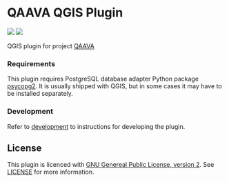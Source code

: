 QAAVA QGIS Plugin
================
![](https://github.com/GispoCoding/qaava-qgis-plugin/workflows/Tests/badge.svg)
![](https://github.com/GispoCoding/qaava-qgis-plugin/workflows/Release/badge.svg)

QGIS plugin for project [QAAVA](https://github.com/GispoCoding/qaava)




### Requirements

This plugin requires PostgreSQL database adapter Python package
[psycopg2](https://pypi.org/project/psycopg2/). It is usually shipped with QGIS, but in 
some cases it may have to be installed separately.

### Development

Refer to [development](docs/development.md) to instructions for developing the plugin.


## License
This plugin is licenced with 
[GNU Genereal Public License, version 2](https://www.gnu.org/licenses/old-licenses/gpl-2.0.en.html). 
See [LICENSE](LICENSE) for more information.
